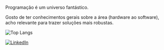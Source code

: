 <div>
    <p>Programação é um universo fantástico.</p>
    <p>Gosto de ter conhecimentos gerais sobre a área (hardware ao software), acho relevante para trazer soluções mais robustas.</p>
</div>

![Top Langs](https://github-readme-stats.vercel.app/api/top-langs/?username=guicastro13&hide_progress=true&theme=dracula)
  
[![LinkedIn](https://img.shields.io/badge/linkedin-%230077B5.svg?style=for-the-badge&logo=linkedin&logoColor=white)](https://www.linkedin.com/in/guicastro13/)&nbsp;
